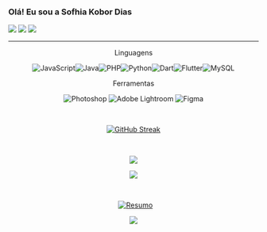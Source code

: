 
<!--H1-->
### Olá! Eu sou a Sofhia Kobor Dias

<!--Badges-->
  <a href="https://www.instagram.com/kobdias/" target="_blank"><img src="https://img.shields.io/badge/-Instagram-%23E4405F?style=for-the-badge&logo=instagram&logoColor=white" target="_blank"></a>
  <a href = "mailto:sofhiakobordias@gmail.com"><img src="https://img.shields.io/badge/-Gmail-%23333?style=for-the-badge&logo=gmail&logoColor=white" target="_blank"></a>
  <a href="[www.linkedin.com/in/kobdias](https://www.linkedin.com/in/sofhia-kobor-dias-721874346/)/" target="_blank"><img src="https://img.shields.io/badge/-LinkedIn-%230077B5?style=for-the-badge&logo=linkedin&logoColor=white" target="_blank"></a> 
<!--Fim dos Badges-->
<hr>
<p align="center">Linguagens</p>
<!--Linguagen-->
<div style="display: inline_block" align="center">

![JavaScript](https://img.shields.io/badge/javascript-%23323330.svg?style=for-the-badge&logo=javascript&logoColor=%23F7DF1E)![Java](https://img.shields.io/badge/java-%23ED8B00.svg?style=for-the-badge&logo=java&logoColor=white)![PHP](https://img.shields.io/badge/php-%23777BB4.svg?style=for-the-badge&logo=php&logoColor=white)![Python](https://img.shields.io/badge/python-3670A0?style=for-the-badge&logo=python&logoColor=ffdd54)![Dart](https://img.shields.io/badge/dart-%230175C2.svg?style=for-the-badge&logo=dart&logoColor=white)![Flutter](https://img.shields.io/badge/Flutter-%2302569B.svg?style=for-the-badge&logo=Flutter&logoColor=white)![MySQL](https://img.shields.io/badge/mysql-%2300f.svg?style=for-the-badge&logo=mysql&logoColor=white)

<p align="center">Ferramentas</p>
<div style="display: inline_block" align="center">

![Photoshop](https://img.shields.io/badge/adobephotoshop-%2331A8FF.svg?style=for-the-badge&logo=adobephotoshop&logoColor=white) ![Adobe Lightroom](https://img.shields.io/badge/Adobe%20Lightroom-31A8FF.svg?style=for-the-badge&logo=Adobe%20Lightroom&logoColor=white) ![Figma](https://img.shields.io/badge/figma-%23F24E1E.svg?style=for-the-badge&logo=figma&logoColor=white)
  
</div>
<!--Fim Linguagens-->
&nbsp;
&nbsp;
<!--Langs Github-->
<div align="center">

[![GitHub Streak](https://streak-stats.demolab.com?user=kobdias&theme=soft-green&hide_border=true&border_radius=15&locale=pt_BR&date_format=j%20M%5B%20Y%5D&mode=weekly&hide=Batchfile,html)](https://git.io/streak-stats)

&nbsp;
&nbsp;

![](https://github-readme-stats.vercel.app/api?username=kobdias&include_all_commits=true&count_private=true&hide_progress=true&theme=dark&title_color=12d456&text_color=12d456&hide_border=true&locale=pt-br&border_radius=15)
</div>
<div align="center">
  
![](https://github-readme-stats.vercel.app/api/top-langs/?username=kobdias&include_all_commits=true&count_private=true&layout=compact&hide=Batchfile,sccs,hack&theme=dark&title_color=12d456&text_color=12d456&hide_border=true&locale=pt-br&border_radius=15)
</div>
<!-- Fim Langs GitHub-->
&nbsp;
&nbsp;
&nbsp;
<!--Spotify Player-->
</center>

&nbsp;
[![Resumo](https://github-profile-summary-cards.vercel.app/api/cards/profile-details?username=Kobdias&theme=github_dark)]()

<center>

![](https://github-profile-trophy.vercel.app/?username=kobdias&no-frame=true&no-bg=true&margin-w=4&theme=dark&title_color=12d456&text_color=12d456&hide_border=true&locale=pt-br&border_radius=15)

